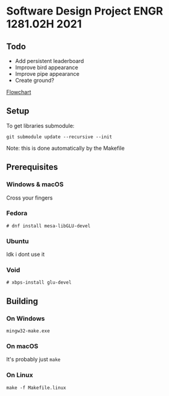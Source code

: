 # Software Design Project ENGR 1281.02H 2021

## Todo
* Add persistent leaderboard
* Improve bird appearance
* Improve pipe appearance
* Create ground?

[Flowchart](https://www.figma.com/file/E5ZmUvbhixMxcTwcUR0In5/SDP-21-Flowchart?node-id=0%3A1)

## Setup
To get libraries submodule:

    git submodule update --recursive --init

Note: this is done automatically by the Makefile

## Prerequisites

### Windows & macOS

Cross your fingers

### Fedora

    # dnf install mesa-libGLU-devel

### Ubuntu

Idk i dont use it

### Void

    # xbps-install glu-devel

## Building

### On Windows

    mingw32-make.exe

### On macOS

It's probably just `make`

### On Linux

    make -f Makefile.linux
